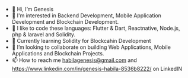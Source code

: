 - 👋 Hi, I’m Genesis 
- 👀 I'm interested in Backend Development, Mobile Application Development and Blockchain Development.
- 💞️ I like to code these languages: Flutter & Dart, Reactnative, Node.js, php & laravel and Solidity.
- 💞️ Currently learning Solidity for Blockcahin Development
- 💞️ I’m looking to collaborate on building Web Applications, Mobile Applications and Blockchain Projects.
- 📫 How to reach me habilagenesis@gmail.com and https://www.linkedin.com/in/genesis-habila-8536b8222/ on LinkedIN

<!---
GenesisNorth/GenesisNorth is a ✨ special ✨ repository because its `README.md` (this file) appears on your GitHub profile.
You can click the Preview link to take a look at your changes.
--->
